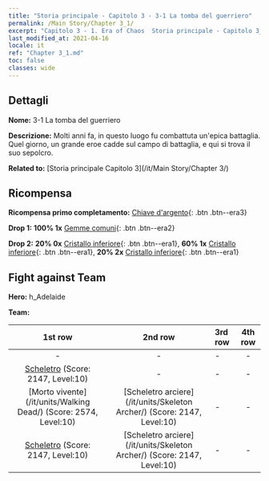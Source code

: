 ```yaml
---
title: "Storia principale - Capitolo 3 - 3-1 La tomba del guerriero"
permalink: /Main Story/Chapter 3_1/
excerpt: "Capitolo 3 - 1. Era of Chaos  Storia principale - Capitolo 3_1. 3-1 La tomba del guerriero"
last_modified_at: 2021-04-16
locale: it
ref: "Chapter 3_1.md"
toc: false
classes: wide
---
```


## Dettagli

 **Nome:** 3-1 La tomba del guerriero

 **Descrizione:** Molti anni fa, in questo luogo fu combattuta un'epica battaglia. Quel giorno, un grande eroe cadde sul campo di battaglia, e qui si trova il suo sepolcro.

 **Related to:** [Storia principale Capitolo 3](/it/Main Story/Chapter 3/)

## Ricompensa

 **Ricompensa primo completamento:** [Chiave d'argento](/it/Items/con_693/){: .btn .btn--era3}

 **Drop 1:** **100% 1x** [Gemme comuni](/it/Items/mat_10/){: .btn .btn--era2}

 **Drop 2:** **20% 0x** [Cristallo inferiore](/it/Items/mat_5/){: .btn .btn--era1}, **60% 1x** [Cristallo inferiore](/it/Items/mat_5/){: .btn .btn--era1}, **20% 2x** [Cristallo inferiore](/it/Items/mat_5/){: .btn .btn--era1}


## Fight against Team
 **Hero:** h_Adelaide

 **Team:**


  | 1st row | 2nd row | 3rd row | 4th row |
  |:----:|:----:|:----|:----:|
  | - | - | - | - |
  | [Scheletro](/it/units/Skeleton/) (Score: 2147, Level:10)  | - | - | - |
  | [Morto vivente](/it/units/Walking Dead/) (Score: 2574, Level:10)  | [Scheletro arciere](/it/units/Skeleton Archer/) (Score: 2147, Level:10)  | - | - |
  | [Scheletro](/it/units/Skeleton/) (Score: 2147, Level:10)  | [Scheletro arciere](/it/units/Skeleton Archer/) (Score: 2147, Level:10)  | - | - |


